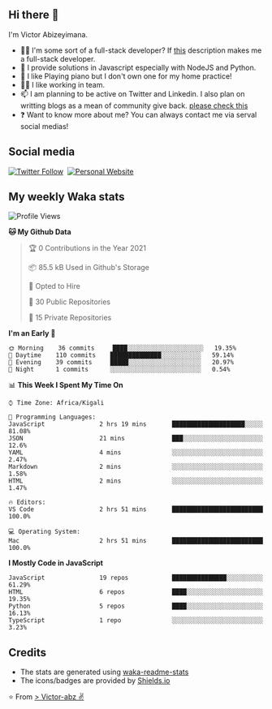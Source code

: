 ## Hi there 👋
I'm Victor Abizeyimana.  
- 👨‍💻 I'm some sort of a full-stack developer? If [this](https://www.w3schools.com/whatis/whatis_fullstack.asp) description makes me a full-stack developer.
- 🌱 I provide solutions in Javascript especially with NodeJS and Python. 
- 🎹 I like Playing piano but I don't own one for my home practice!
- 👯‍♀️ I like working in team.
- 📫 I am planning to be active on Twitter and Linkedin. I also plan on writting blogs as a mean of community give back. [please check this](https://victor-abz.com/)
- ❓ Want to know more about me? You can always contact me via serval social medias!

## Social media
[![Twitter Follow](https://img.shields.io/twitter/follow/vicky_abz?color=%231DA1F2&label=Twitter&style=for-the-badge&logo=twitter&logoColor=ffffff)](https://twitter.com/vicky_abz)
‎‎ [![Personal Website](https://img.shields.io/static/v1?label=visit&message=victor-abz.com&color=%235F021F&style=for-the-badge)](https://victor-abz.com/)

## My weekly Waka stats
<!--START_SECTION:waka-->
![Profile Views](http://img.shields.io/badge/Profile%20Views-0-blue)

**🐱 My Github Data** 

> 🏆 0 Contributions in the Year 2021
 > 
> 📦 85.5 kB Used in Github's Storage 
 > 
> 💼 Opted to Hire
 > 
> 📜 30 Public Repositories 
 > 
> 🔑 15 Private Repositories  
 > 
**I'm an Early 🐤** 

```text
🌞 Morning    36 commits     ████░░░░░░░░░░░░░░░░░░░░░   19.35% 
🌆 Daytime    110 commits    ██████████████░░░░░░░░░░░   59.14% 
🌃 Evening    39 commits     █████░░░░░░░░░░░░░░░░░░░░   20.97% 
🌙 Night      1 commits      ░░░░░░░░░░░░░░░░░░░░░░░░░   0.54%

```


📊 **This Week I Spent My Time On** 

```text
⌚︎ Time Zone: Africa/Kigali

💬 Programming Languages: 
JavaScript               2 hrs 19 mins       ████████████████████░░░░░   81.08% 
JSON                     21 mins             ███░░░░░░░░░░░░░░░░░░░░░░   12.6% 
YAML                     4 mins              ░░░░░░░░░░░░░░░░░░░░░░░░░   2.47% 
Markdown                 2 mins              ░░░░░░░░░░░░░░░░░░░░░░░░░   1.58% 
HTML                     2 mins              ░░░░░░░░░░░░░░░░░░░░░░░░░   1.47%

🔥 Editors: 
VS Code                  2 hrs 51 mins       █████████████████████████   100.0%

💻 Operating System: 
Mac                      2 hrs 51 mins       █████████████████████████   100.0%

```

**I Mostly Code in JavaScript** 

```text
JavaScript               19 repos            ███████████████░░░░░░░░░░   61.29% 
HTML                     6 repos             ████░░░░░░░░░░░░░░░░░░░░░   19.35% 
Python                   5 repos             ████░░░░░░░░░░░░░░░░░░░░░   16.13% 
TypeScript               1 repo              ░░░░░░░░░░░░░░░░░░░░░░░░░   3.23%

```



<!--END_SECTION:waka-->

## Credits
- The stats are generated using [waka-readme-stats](https://github.com/anmol098/waka-readme-stats)
- The icons/badges are provided by [Shields.io](https://shields.io/)

⭐️ From [> Victor-abz ✌](https://victor-abz.com/)
